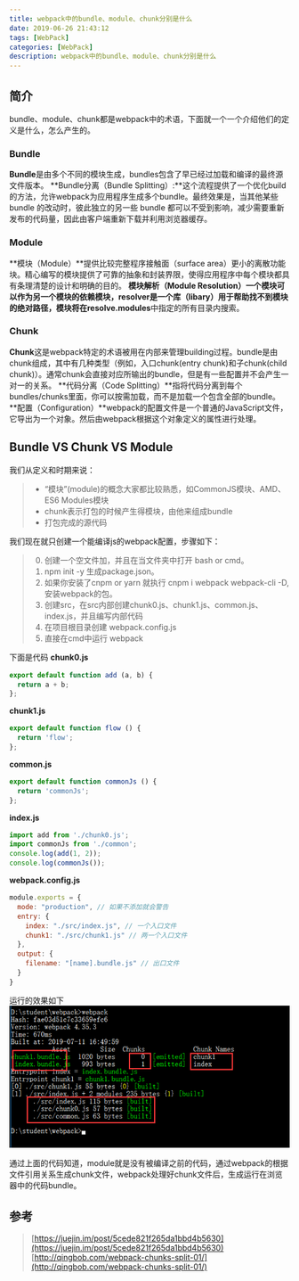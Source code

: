 ```yaml
---
title: webpack中的bundle、module、chunk分别是什么
date: 2019-06-26 21:43:12
tags: [WebPack]
categories: [WebPack]
description: webpack中的bundle、module、chunk分别是什么
---
```

## 简介
bundle、module、chunk都是webpack中的术语，下面就一个一个介绍他们的定义是什么，怎么产生的。
### Bundle
**Bundle**是由多个不同的模块生成，bundles包含了早已经过加载和编译的最终源文件版本。
**Bundle分离（Bundle Splitting）:**这个流程提供了一个优化build的方法，允许webpack为应用程序生成多个bundle。最终效果是，当其他某些 bundle 的改动时，彼此独立的另一些 bundle 都可以不受到影响，减少需要重新发布的代码量，因此由客户端重新下载并利用浏览器缓存。

### Module
**模块（Module）**提供比较完整程序接触面（surface area）更小的离散功能块。精心编写的模块提供了可靠的抽象和封装界限，使得应用程序中每个模块都具有条理清楚的设计和明确的目的。
**模块解析（Module Resolution）**一个模块可以作为另一个模块的依赖模块，resolver是一个库（libary）用于帮助找不到模块的绝对路径，模块将在**resolve.modules**中指定的所有目录内搜索。

### Chunk
**Chunk**这是webpack特定的术语被用在内部来管理building过程。bundle是由chunk组成，其中有几种类型（例如，入口chunk(entry chunk)和子chunk(child chunk)）。通常chunk会直接对应所输出的bundle，但是有一些配置并不会产生一对一的关系。
**代码分离（Code Splitting）**指将代码分离到每个bundles/chunks里面，你可以按需加载，而不是加载一个包含全部的bundle。
**配置（Configuration）**webpack的配置文件是一个普通的JavaScript文件，它导出为一个对象。然后由webpack根据这个对象定义的属性进行处理。

## Bundle VS Chunk VS Module
我们从定义和时期来说：
> - “模块”(module)的概念大家都比较熟悉，如CommonJS模块、AMD、ES6 Modules模块
> - chunk表示打包的时候产生得模块，由他来组成bundle
> - 打包完成的源代码

我们现在就只创建一个能编译js的webpack配置，步骤如下：
> 0. 创建一个空文件加，并且在当文件夹中打开 bash or cmd。
> 1. npm init -y 生成package.json。
> 2. 如果你安装了cnpm or yarn 就执行 cnpm i webpack webpack-cli -D, 安装webpack的包。
> 3. 创建src，在src内部创建chunk0.js、chunk1.js、common.js、index.js，并且编写内部代码
> 4. 在项目根目录创建 webpack.config.js
> 5. 直接在cmd中运行 webpack

下面是代码
**chunk0.js**
```javascript
export default function add (a, b) {
  return a + b;
};
```
**chunk1.js**
```javascript
export default function flow () {
  return 'flow';
};
```
**common.js**
```javascript
export default function commonJs () {
  return 'commonJs';
};
```
**index.js**
```javascript
import add from './chunk0.js';
import commonJs from './common';
console.log(add(1, 2));
console.log(commonJs());
```
**webpack.config.js**
```javascript
module.exports = {
  mode: "production", // 如果不添加就会警告
  entry: {
    index: "./src/index.js", // 一个入口文件
    chunk1: "./src/chunk1.js" // 两一个入口文件
  },
  output: {
    filename: "[name].bundle.js" // 出口文件
  }
}
```
运行的效果如下
![webpack bundle module chunk](../../images/webpack/webpack1-1.png)

通过上面的代码知道，module就是没有被编译之前的代码，通过webpack的根据文件引用关系生成chunk文件，webpack处理好chunk文件后，生成运行在浏览器中的代码bundle。

## 参考
> [https://juejin.im/post/5cede821f265da1bbd4b5630](https://juejin.im/post/5cede821f265da1bbd4b5630)
> [http://qingbob.com/webpack-chunks-split-01/](http://qingbob.com/webpack-chunks-split-01/)
